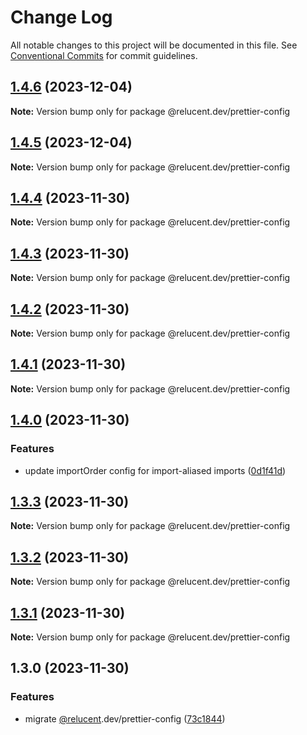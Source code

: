 # Change Log

All notable changes to this project will be documented in this file.
See [Conventional Commits](https://conventionalcommits.org) for commit guidelines.

## [1.4.6](https://github.com/RelucentDev/governance/compare/@relucent.dev/prettier-config@1.4.5...@relucent.dev/prettier-config@1.4.6) (2023-12-04)

**Note:** Version bump only for package @relucent.dev/prettier-config

## [1.4.5](https://github.com/RelucentDev/governance/compare/@relucent.dev/prettier-config@1.4.4...@relucent.dev/prettier-config@1.4.5) (2023-12-04)

**Note:** Version bump only for package @relucent.dev/prettier-config

## [1.4.4](https://github.com/RelucentDev/governance/compare/@relucent.dev/prettier-config@1.4.3...@relucent.dev/prettier-config@1.4.4) (2023-11-30)

**Note:** Version bump only for package @relucent.dev/prettier-config

## [1.4.3](https://github.com/RelucentDev/governance/compare/@relucent.dev/prettier-config@1.4.2...@relucent.dev/prettier-config@1.4.3) (2023-11-30)

**Note:** Version bump only for package @relucent.dev/prettier-config

## [1.4.2](https://github.com/RelucentDev/governance/compare/@relucent.dev/prettier-config@1.4.1...@relucent.dev/prettier-config@1.4.2) (2023-11-30)

**Note:** Version bump only for package @relucent.dev/prettier-config

## [1.4.1](https://github.com/RelucentDev/governance/compare/@relucent.dev/prettier-config@1.4.0...@relucent.dev/prettier-config@1.4.1) (2023-11-30)

**Note:** Version bump only for package @relucent.dev/prettier-config

## [1.4.0](https://github.com/RelucentDev/governance/compare/@relucent.dev/prettier-config@1.3.3...@relucent.dev/prettier-config@1.4.0) (2023-11-30)

### Features

- update importOrder config for import-aliased imports ([0d1f41d](https://github.com/RelucentDev/governance-shared/commit/0d1f41df82d82b15dd3ce8fd83eee3c90b722d37))

## [1.3.3](https://github.com/RelucentDev/governance/compare/@relucent.dev/prettier-config@1.3.2...@relucent.dev/prettier-config@1.3.3) (2023-11-30)

**Note:** Version bump only for package @relucent.dev/prettier-config

## [1.3.2](https://github.com/RelucentDev/governance/compare/@relucent.dev/prettier-config@1.3.1...@relucent.dev/prettier-config@1.3.2) (2023-11-30)

**Note:** Version bump only for package @relucent.dev/prettier-config

## [1.3.1](https://github.com/RelucentDev/governance/compare/@relucent.dev/prettier-config@1.3.0...@relucent.dev/prettier-config@1.3.1) (2023-11-30)

**Note:** Version bump only for package @relucent.dev/prettier-config

## 1.3.0 (2023-11-30)

### Features

- migrate [@relucent](https://github.com/relucent).dev/prettier-config ([73c1844](https://github.com/RelucentDev/relucent-pkg/commit/73c1844648e8b71379cf5e9116bab03d1f9a0508))

